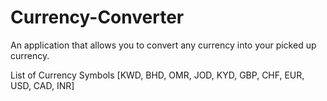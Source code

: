 # Currency-Converter
An application that allows you to convert any currency into your picked up currency.

List of Currency Symbols
[KWD, BHD, OMR, JOD, KYD, GBP, CHF, EUR, USD, CAD, INR]